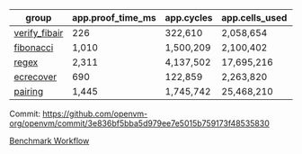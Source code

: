 | group | app.proof_time_ms | app.cycles | app.cells_used | leaf.proof_time_ms | leaf.cycles | leaf.cells_used |
| -- | -- | -- | -- | -- | -- | -- |
| [verify_fibair](https://github.com/openvm-org/openvm/blob/benchmark-results/benchmarks-pr/2183/verify_fibair-3e836bf5bba5d979ee7e5015b759173f48535830.md) | 226 |  322,610 |  2,058,654 |- | - | - |
| [fibonacci](https://github.com/openvm-org/openvm/blob/benchmark-results/benchmarks-pr/2183/fibonacci-3e836bf5bba5d979ee7e5015b759173f48535830.md) | 1,010 |  1,500,209 |  2,100,402 |- | - | - |
| [regex](https://github.com/openvm-org/openvm/blob/benchmark-results/benchmarks-pr/2183/regex-3e836bf5bba5d979ee7e5015b759173f48535830.md) | 2,311 |  4,137,502 |  17,695,216 |- | - | - |
| [ecrecover](https://github.com/openvm-org/openvm/blob/benchmark-results/benchmarks-pr/2183/ecrecover-3e836bf5bba5d979ee7e5015b759173f48535830.md) | 690 |  122,859 |  2,263,820 |- | - | - |
| [pairing](https://github.com/openvm-org/openvm/blob/benchmark-results/benchmarks-pr/2183/pairing-3e836bf5bba5d979ee7e5015b759173f48535830.md) | 1,445 |  1,745,742 |  25,468,210 |- | - | - |


Commit: https://github.com/openvm-org/openvm/commit/3e836bf5bba5d979ee7e5015b759173f48535830

[Benchmark Workflow](https://github.com/openvm-org/openvm/actions/runs/18893931215)
